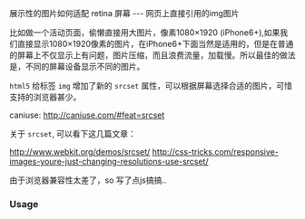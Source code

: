 
展示性的图片如何适配 retina 屏幕 --- 网页上直接引用的img图片

比如做一个活动页面，偷懒直接用大图片，像素1080×1920 (iPhone6+),如果我们直接显示1080×1920像素的图片，在iPhone6+下面当然是适用的，但是在普通的屏幕上不仅显示上有问题，图片压缩，而且浪费流量，加载慢。所以最佳的做法是，不同的屏幕设备显示不同的图片。

`html5` 给标签 `img` 增加了新的 `srcset` 属性，可以根据屏幕选择合适的图片，可惜支持的浏览器甚少。

caniuse: http://caniuse.com/#feat=srcset

关于 `srcset`, 可以看下这几篇文章：

http://www.webkit.org/demos/srcset/
http://css-tricks.com/responsive-images-youre-just-changing-resolutions-use-srcset/

由于浏览器兼容性太差了，so 写了点js搞搞..


### Usage
<img src="" srcset="/static/promotion/samsung/imgs/4-480.png 480w, /static/promotion/samsung/imgs/4-720.png 720w, /static/promotion/samsung/imgs/4-1080.png 1080w">
